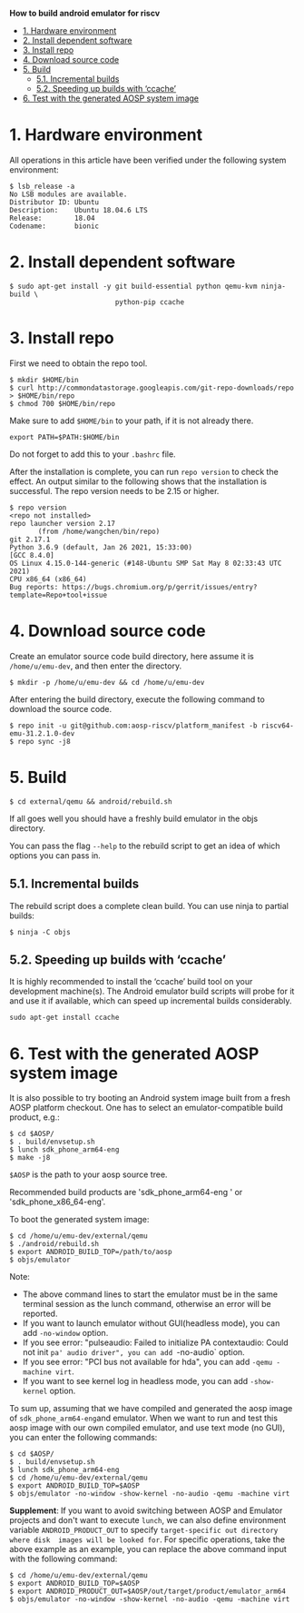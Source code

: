 **How to build android emulator for riscv**

<!-- TOC -->

- [1. Hardware environment](#1-hardware-environment)
- [2. Install dependent software](#2-install-dependent-software)
- [3. Install repo](#3-install-repo)
- [4. Download source code](#4-download-source-code)
- [5. Build](#5-build)
    - [5.1. Incremental builds](#51-incremental-builds)
    - [5.2. Speeding up builds with ‘ccache’](#52-speeding-up-builds-with-ccache)
- [6. Test with the generated AOSP system image](#6-test-with-the-generated-aosp-system-image)

<!-- /TOC -->

# 1. Hardware environment

All operations in this article have been verified under the following system environment:

```
$ lsb_release -a
No LSB modules are available.
Distributor ID: Ubuntu
Description:    Ubuntu 18.04.6 LTS
Release:        18.04
Codename:       bionic
```

# 2. Install dependent software

```
$ sudo apt-get install -y git build-essential python qemu-kvm ninja-build \
                          python-pip ccache
```

# 3. Install repo

First we need to obtain the repo tool.

```
$ mkdir $HOME/bin
$ curl http://commondatastorage.googleapis.com/git-repo-downloads/repo > $HOME/bin/repo
$ chmod 700 $HOME/bin/repo
```

Make sure to add `$HOME/bin` to your path, if it is not already there.

```
export PATH=$PATH:$HOME/bin
```

Do not forget to add this to your `.bashrc` file.

After the installation is complete, you can run `repo version` to check the effect. 
An output similar to the following shows that the installation is successful. 
The repo version needs to be 2.15 or higher.

```
$ repo version
<repo not installed>
repo launcher version 2.17
       (from /home/wangchen/bin/repo)
git 2.17.1
Python 3.6.9 (default, Jan 26 2021, 15:33:00)
[GCC 8.4.0]
OS Linux 4.15.0-144-generic (#148-Ubuntu SMP Sat May 8 02:33:43 UTC 2021)
CPU x86_64 (x86_64)
Bug reports: https://bugs.chromium.org/p/gerrit/issues/entry?template=Repo+tool+issue
```

# 4. Download source code

Create an emulator source code build directory, here assume it is `/home/u/emu-dev`, 
and then enter the directory.

```
$ mkdir -p /home/u/emu-dev && cd /home/u/emu-dev
```

After entering the build directory, execute the following command to download 
the source code.

```
$ repo init -u git@github.com:aosp-riscv/platform_manifest -b riscv64-emu-31.2.1.0-dev
$ repo sync -j8
```

# 5. Build

```
$ cd external/qemu && android/rebuild.sh
```

If all goes well you should have a freshly build emulator in the objs directory.

You can pass the flag `--help` to the rebuild script to get an idea of which 
options you can pass in.

## 5.1. Incremental builds

The rebuild script does a complete clean build. You can use ninja to partial builds:

```
$ ninja -C objs
```

## 5.2. Speeding up builds with ‘ccache’

It is highly recommended to install the ‘ccache’ build tool on your development 
machine(s). The Android emulator build scripts will probe for it and use it if 
available, which can speed up incremental builds considerably.

```
sudo apt-get install ccache
```

# 6. Test with the generated AOSP system image

It is also possible to try booting an Android system image built from a fresh 
AOSP platform checkout. One has to select an emulator-compatible build product, 
e.g.:

```
$ cd $AOSP/
$ . build/envsetup.sh 
$ lunch sdk_phone_arm64-eng
$ make -j8
```

`$AOSP` is the path to your aosp source tree.

Recommended build products are 'sdk_phone_arm64-eng ' or 'sdk_phone_x86_64-eng'.

To boot the generated system image:

```
$ cd /home/u/emu-dev/external/qemu
$ ./android/rebuild.sh 
$ export ANDROID_BUILD_TOP=/path/to/aosp
$ objs/emulator
```

Note:
- The above command lines to start the emulator must be in the same terminal
  session as the lunch command, otherwise an error will be reported.
- If you want to launch emulator without GUI(headless mode), you can add 
  `-no-window` option.
- If you see error: "pulseaudio: Failed to initialize PA contextaudio: Could not
  init `pa' audio driver", you can add `-no-audio` option.
- If you see error: "PCI bus not available for hda", you can add `-qemu -machine virt`.
- If you want to see kernel log in headless mode, you can add `-show-kernel` option.

To sum up, assuming that we have compiled and generated the aosp image of
`sdk_phone_arm64-eng`and emulator. When we want to run and test this aosp image
with our own compiled emulator, and use text mode (no GUI), you can enter the
following commands:
```
$ cd $AOSP/
$ . build/envsetup.sh
$ lunch sdk_phone_arm64-eng
$ cd /home/u/emu-dev/external/qemu
$ export ANDROID_BUILD_TOP=$AOSP
$ objs/emulator -no-window -show-kernel -no-audio -qemu -machine virt
```

**Supplement**: If you want to avoid switching between AOSP and Emulator projects 
and don't want to execute `lunch`, we can also define environment variable 
`ANDROID_PRODUCT_OUT`  to specify `target-specific out directory where disk 
images will be looked for`. For specific operations, take the above example as 
an example, you can replace the above command input with the following command:
````
$ cd /home/u/emu-dev/external/qemu
$ export ANDROID_BUILD_TOP=$AOSP
$ export ANDROID_PRODUCT_OUT=$AOSP/out/target/product/emulator_arm64
$ objs/emulator -no-window -show-kernel -no-audio -qemu -machine virt
````